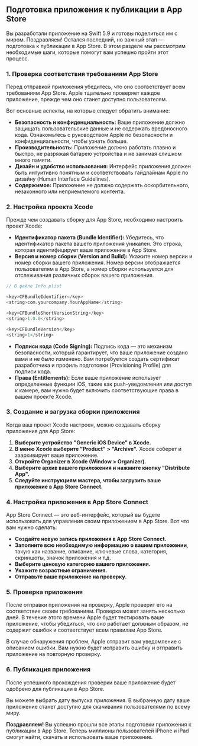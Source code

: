 ## Подготовка приложения к публикации в App Store

Вы разработали приложение на Swift 5.9 и готовы поделиться им с миром. Поздравляем! Остался последний, но важный этап — подготовка к публикации в App Store. В этом разделе мы рассмотрим необходимые шаги, которые помогут вам успешно пройти этот процесс.

### 1. Проверка соответствия требованиям App Store

Перед отправкой приложения убедитесь, что оно соответствует всем требованиям App Store. Apple тщательно проверяет каждое приложение, прежде чем оно станет доступно пользователям. 

Вот основные аспекты, на которые следует обратить внимание:

* **Безопасность и конфиденциальность:** Ваше приложение должно защищать пользовательские данные и не содержать вредоносного кода. Ознакомьтесь с руководством Apple по безопасности и конфиденциальности, чтобы узнать больше.
* **Производительность:** Приложение должно работать плавно и быстро, не разряжая батарею устройства и не занимая слишком много памяти. 
* **Дизайн и удобство использования:** Интерфейс приложения должен быть интуитивно понятным и соответствовать гайдлайнам Apple по дизайну (Human Interface Guidelines). 
* **Содержимое:**  Приложение не должно содержать оскорбительного, незаконного или неприемлемого контента. 

### 2. Настройка проекта Xcode

Прежде чем создавать сборку для App Store, необходимо настроить проект Xcode:

* **Идентификатор пакета (Bundle Identifier):** Убедитесь, что идентификатор пакета вашего приложения уникален. Это строка, которая идентифицирует ваше приложение в App Store.
* **Версия и номер сборки (Version and Build):** Укажите номер версии и номер сборки вашего приложения. Номер версии отображается пользователям в App Store, а номер сборки используется для отслеживания различных сборок вашего приложения.

```swift
// В файле Info.plist

<key>CFBundleIdentifier</key>
<string>com.yourcompany.YourAppName</string>

<key>CFBundleShortVersionString</key>
<string>1.0.0</string>

<key>CFBundleVersion</key>
<string>1</string>
```

* **Подписи кода (Code Signing):**  Подпись кода — это механизм безопасности, который гарантирует, что ваше приложение создано вами и не было изменено. Вам потребуется создать сертификат разработчика и профиль подготовки (Provisioning Profile) для подписи кода. 
* **Права (Entitlements):**  Если ваше приложение использует определенные функции iOS, такие как push-уведомления или доступ к камере, вам нужно будет включить соответствующие права в вашем проекте Xcode.

### 3. Создание и загрузка сборки приложения

Когда ваш проект Xcode настроен, можно создавать сборку приложения для App Store:

1. **Выберите устройство "Generic iOS Device" в Xcode.**
2. **В меню Xcode выберите "Product" > "Archive".** Xcode соберет и заархивирует ваше приложение.
3. **Откройте Organizer в Xcode (Window > Organizer).**
4. **Выберите архив вашего приложения и нажмите кнопку "Distribute App".**
5. **Следуйте инструкциям мастера, чтобы загрузить ваше приложение в App Store Connect.**

### 4. Настройка приложения в App Store Connect

App Store Connect — это веб-интерфейс, который вы будете использовать для управления своим приложением в App Store. Вот что вам нужно сделать:

* **Создайте новую запись приложения в App Store Connect.**
* **Заполните всю необходимую информацию о вашем приложении**, такую как название, описание, ключевые слова, категория, скриншоты, значок приложения и т.д.
* **Выберите ценовую категорию вашего приложения.**
* **Укажите возрастные ограничения.**
* **Отправьте ваше приложение на проверку.**

### 5. Проверка приложения

После отправки приложения на проверку, Apple проверит его на соответствие своим требованиям. Проверка может занять несколько дней. В течение этого времени Apple будет тестировать ваше приложение, чтобы убедиться, что оно работает должным образом, не содержит ошибок и соответствует всем правилам App Store. 

В случае обнаружения проблем, Apple отправит вам уведомление с описанием ошибки. Вам нужно будет исправить ошибку и отправить приложение на повторную проверку.

### 6. Публикация приложения

После успешного прохождения проверки ваше приложение будет одобрено для публикации в App Store. 

Вы можете выбрать дату выпуска приложения. В выбранную дату ваше приложение станет доступно для скачивания пользователями по всему миру.

**Поздравляем!** Вы успешно прошли все этапы подготовки приложения к публикации в App Store. Теперь миллионы пользователей iPhone и iPad смогут найти, скачать и использовать ваше приложение. 

